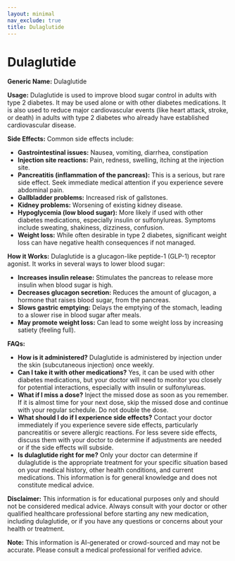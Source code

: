 ```yaml
---
layout: minimal
nav_exclude: true
title: Dulaglutide
---
```


# Dulaglutide

**Generic Name:** Dulaglutide

**Usage:** Dulaglutide is used to improve blood sugar control in adults with type 2 diabetes. It may be used alone or with other diabetes medications.  It is also used to reduce major cardiovascular events (like heart attack, stroke, or death) in adults with type 2 diabetes who already have established cardiovascular disease.

**Side Effects:**  Common side effects include:

* **Gastrointestinal issues:** Nausea, vomiting, diarrhea, constipation
* **Injection site reactions:** Pain, redness, swelling, itching at the injection site.
* **Pancreatitis (inflammation of the pancreas):**  This is a serious, but rare side effect.  Seek immediate medical attention if you experience severe abdominal pain.
* **Gallbladder problems:**  Increased risk of gallstones.
* **Kidney problems:** Worsening of existing kidney disease.
* **Hypoglycemia (low blood sugar):** More likely if used with other diabetes medications, especially insulin or sulfonylureas.  Symptoms include sweating, shakiness, dizziness, confusion.
* **Weight loss:** While often desirable in type 2 diabetes, significant weight loss can have negative health consequences if not managed.


**How it Works:** Dulaglutide is a glucagon-like peptide-1 (GLP-1) receptor agonist.  It works in several ways to lower blood sugar:

* **Increases insulin release:**  Stimulates the pancreas to release more insulin when blood sugar is high.
* **Decreases glucagon secretion:** Reduces the amount of glucagon, a hormone that raises blood sugar, from the pancreas.
* **Slows gastric emptying:** Delays the emptying of the stomach, leading to a slower rise in blood sugar after meals.
* **May promote weight loss:** Can lead to some weight loss by increasing satiety (feeling full).


**FAQs:**

* **How is it administered?** Dulaglutide is administered by injection under the skin (subcutaneous injection) once weekly.
* **Can I take it with other medications?**  Yes, it can be used with other diabetes medications, but your doctor will need to monitor you closely for potential interactions, especially with insulin or sulfonylureas.
* **What if I miss a dose?** Inject the missed dose as soon as you remember. If it is almost time for your next dose, skip the missed dose and continue with your regular schedule. Do not double the dose.
* **What should I do if I experience side effects?**  Contact your doctor immediately if you experience severe side effects, particularly pancreatitis or severe allergic reactions. For less severe side effects, discuss them with your doctor to determine if adjustments are needed or if the side effects will subside.
* **Is dulaglutide right for me?** Only your doctor can determine if dulaglutide is the appropriate treatment for your specific situation based on your medical history, other health conditions, and current medications.  This information is for general knowledge and does not constitute medical advice.


**Disclaimer:** This information is for educational purposes only and should not be considered medical advice.  Always consult with your doctor or other qualified healthcare professional before starting any new medication, including dulaglutide, or if you have any questions or concerns about your health or treatment.


**Note:** This information is AI-generated or crowd-sourced and may not be accurate. Please consult a medical professional for verified advice.